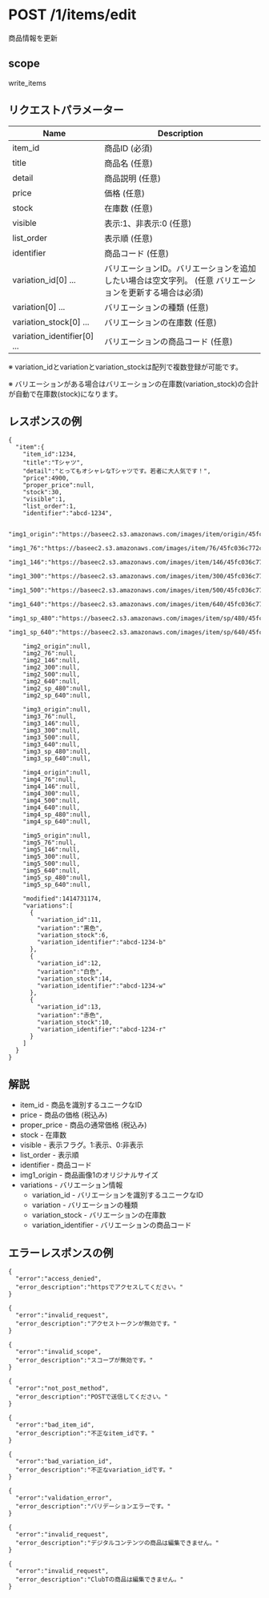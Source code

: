 # POST /1/items/edit

商品情報を更新

## scope

write_items

## リクエストパラメーター

| Name                        | Description |
|-----------------------------|-------------|
| item_id                     | 商品ID (必須) |
| title                       | 商品名 (任意) |
| detail                      | 商品説明 (任意) |
| price                       | 価格 (任意) |
| stock                       | 在庫数 (任意) |
| visible                     | 表示:1、非表示:0 (任意) |
| list_order                  | 表示順 (任意) |
| identifier                  | 商品コード (任意) |
| variation_id[0] ...         | バリエーションID。バリエーションを追加したい場合は空文字列。 (任意 バリエーションを更新する場合は必須) |
| variation[0] ...            | バリエーションの種類 (任意) |
| variation_stock[0] ...      | バリエーションの在庫数 (任意) |
| variation_identifier[0] ... | バリエーションの商品コード (任意) |

※ variation_idとvariationとvariation_stockは配列で複数登録が可能です。

※ バリエーションがある場合はバリエーションの在庫数(variation_stock)の合計が自動で在庫数(stock)になります。

## レスポンスの例

```
{
  "item":{
    "item_id":1234,
    "title":"Tシャツ",
    "detail":"とってもオシャレなTシャツです。若者に大人気です！",
    "price":4900,
    "proper_price":null,
    "stock":30,
    "visible":1,
    "list_order":1,
    "identifier":"abcd-1234",
    
    "img1_origin":"https://baseec2.s3.amazonaws.com/images/item/origin/45fc036c772c8469fa40396b2ef0fb9b.jpg",
    "img1_76":"https://baseec2.s3.amazonaws.com/images/item/76/45fc036c772c8469fa40396b2ef0fb9b.jpg",
    "img1_146":"https://baseec2.s3.amazonaws.com/images/item/146/45fc036c772c8469fa40396b2ef0fb9b.jpg",
    "img1_300":"https://baseec2.s3.amazonaws.com/images/item/300/45fc036c772c8469fa40396b2ef0fb9b.jpg",
    "img1_500":"https://baseec2.s3.amazonaws.com/images/item/500/45fc036c772c8469fa40396b2ef0fb9b.jpg",
    "img1_640":"https://baseec2.s3.amazonaws.com/images/item/640/45fc036c772c8469fa40396b2ef0fb9b.jpg",
    "img1_sp_480":"https://baseec2.s3.amazonaws.com/images/item/sp/480/45fc036c772c8469fa40396b2ef0fb9b.jpg",
    "img1_sp_640":"https://baseec2.s3.amazonaws.com/images/item/sp/640/45fc036c772c8469fa40396b2ef0fb9b.jpg",

    "img2_origin":null,
    "img2_76":null,
    "img2_146":null,
    "img2_300":null,
    "img2_500":null,
    "img2_640":null,
    "img2_sp_480":null,
    "img2_sp_640":null,

    "img3_origin":null,
    "img3_76":null,
    "img3_146":null,
    "img3_300":null,
    "img3_500":null,
    "img3_640":null,
    "img3_sp_480":null,
    "img3_sp_640":null,

    "img4_origin":null,
    "img4_76":null,
    "img4_146":null,
    "img4_300":null,
    "img4_500":null,
    "img4_640":null,
    "img4_sp_480":null,
    "img4_sp_640":null,

    "img5_origin":null,
    "img5_76":null,
    "img5_146":null,
    "img5_300":null,
    "img5_500":null,
    "img5_640":null,
    "img5_sp_480":null,
    "img5_sp_640":null,

    "modified":1414731174,
    "variations":[
      {
        "variation_id":11,
        "variation":"黒色",
        "variation_stock":6,
        "variation_identifier":"abcd-1234-b"
      },
      {
        "variation_id":12,
        "variation":"白色",
        "variation_stock":14,
        "variation_identifier":"abcd-1234-w"
      },
      {
        "variation_id":13,
        "variation":"赤色",
        "variation_stock":10,
        "variation_identifier":"abcd-1234-r"
      }
    ]
  }
}
```

## 解説

* item_id - 商品を識別するユニークなID
* price - 商品の価格 (税込み)
* proper_price - 商品の通常価格 (税込み)
* stock - 在庫数
* visible - 表示フラグ。1:表示、0:非表示
* list_order - 表示順
* identifier - 商品コード
* img1_origin - 商品画像1のオリジナルサイズ
* variations - バリエーション情報
  * variation_id - バリエーションを識別するユニークなID
  * variation - バリエーションの種類
  * variation_stock - バリエーションの在庫数
  * variation_identifier - バリエーションの商品コード

## エラーレスポンスの例

```
{
  "error":"access_denied",
  "error_description":"httpsでアクセスしてください。"
}
```
```
{
  "error":"invalid_request",
  "error_description":"アクセストークンが無効です。"
}
```
```
{
  "error":"invalid_scope",
  "error_description":"スコープが無効です。"
}
```
```
{
  "error":"not_post_method",
  "error_description":"POSTで送信してください。"
}
```
```
{
  "error":"bad_item_id",
  "error_description":"不正なitem_idです。"
}
```
```
{
  "error":"bad_variation_id",
  "error_description":"不正なvariation_idです。"
}
```
```
{
  "error":"validation_error",
  "error_description":"バリデーションエラーです。"
}
```
```
{
  "error":"invalid_request",
  "error_description":"デジタルコンテンツの商品は編集できません。"
}
```
```
{
  "error":"invalid_request",
  "error_description":"ClubTの商品は編集できません。"
}
```

